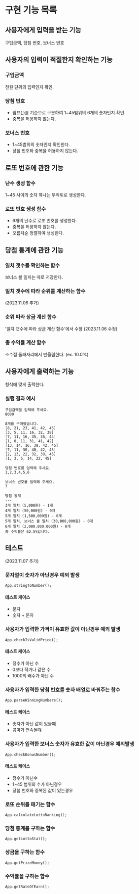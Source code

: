 # 구현 기능 목록

## 사용자에게 입력을 받는 기능

구입금액, 당첨 번호, 보너스 번호

## 사용자의 입력이 적절한지 확인하는 기능

### 구입금액

천원 단위의 입력인지 확인.   

### 당첨 번호

* 쉼표(,)를 기준으로 구분하여 1~45범위의 6개의 숫자인지 확인.
* 중복을 허용하지 않는다.

### 보너스 번호

* 1~45범위의 숫자인지 확인한다.
* 당첨 번호와 중복을 허용하지 않는다.

## 로또 번호에 관한 기능

### 난수 생성 함수

1~45 사이의 숫자 하나는 무작위로 생성한다.

### 로또 번호 생성 함수

* 6개의 난수로 로또 번호를 생성한다.
* 중복을 허용하지 않는다.
* 오름차순 정렬하여 생성한다.

## 당첨 통계에 관한 기능

### 일치 갯수를 확인하는 함수

보너스 볼 일치는 따로 저장한다.

### 일치 갯수에 따라 순위를 계산하는 함수
(2023.11.06 추가)

### 순위 따라 상금 계산 함수
'일치 갯수에 따라 상금 계산 함수'에서 수정 (2023.11.06 수정)


### 총 수익률 계산 함수

소수점 둘째자리에서 반올림한다. (ex. 10.0%)

## 사용자에게 출력하는 기능

형식에 맞게 출력한다.

### 실행 결과 예시

```
구입금액을 입력해 주세요.
8000

8개를 구매했습니다.
[8, 21, 23, 41, 42, 43]
[3, 5, 11, 16, 32, 38]
[7, 11, 16, 35, 36, 44]
[1, 8, 11, 31, 41, 42]
[13, 14, 16, 38, 42, 45]
[7, 11, 30, 40, 42, 43]
[2, 13, 22, 32, 38, 45]
[1, 3, 5, 14, 22, 45]

당첨 번호를 입력해 주세요.
1,2,3,4,5,6

보너스 번호를 입력해 주세요.
7

당첨 통계
---
3개 일치 (5,000원) - 1개
4개 일치 (50,000원) - 0개
5개 일치 (1,500,000원) - 0개
5개 일치, 보너스 볼 일치 (30,000,000원) - 0개
6개 일치 (2,000,000,000원) - 0개
총 수익률은 62.5%입니다.

```

## 테스트

(2023.11.07 추가)

### 문자열이 숫자가 아닌경우 예외 발생

```
App.stringToNumber();
```

#### 테스트 케이스
* 문자
* 숫자 + 문자

### 사용자가 입력한 가격이 유효한 값이 아닌경우 예외 발생

```
App.checkIsValidPrice();
```

#### 테스트 케이스
* 정수가 아닌 수
* 0보다 작거나 같은 수
* 1000의 배수가 아닌 수

### 사용자가 입력한 당첨 번호를 숫자 배열로 바꿔주는 함수

```
App.parseWinningNumbers();
```
#### 테스트 케이스
* 숫자가 아닌 값이 있을떄
* 콤마가 연속될떄

### 사용자가 입력한 보너스 숫자가 유효한 값이 아닌경우 예외발생

```
App.checkBonusNumber();
```

#### 테스트 케이스
* 정수가 아닌수
* 1~45 범위의 수가 아닌경우
* 당첨 번호와 중복된 값이 있는경우

### 로또 순위를 매기는 함수

```
App.calculateLottoRanking();
```

### 당첨 통계를 구하는 함수

```
App.getLottoStat();
```

### 상금을 구하는 함수

```
App.getPrizeMoney();
```

### 수익률을 구하는 함수

```
App.getRateOfEarn();
```

